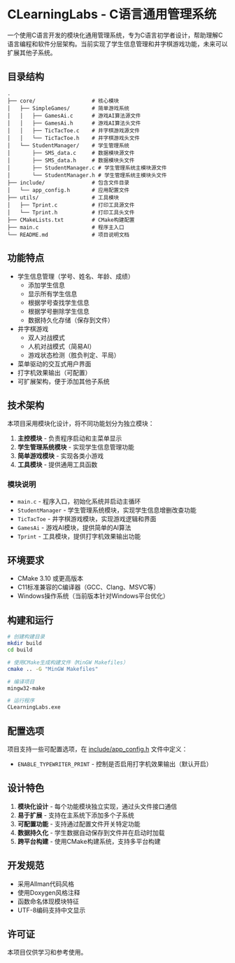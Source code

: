 # CLearningLabs - C语言通用管理系统

一个使用C语言开发的模块化通用管理系统，专为C语言初学者设计，帮助理解C语言编程和软件分层架构。当前实现了学生信息管理和井字棋游戏功能，未来可以扩展其他子系统。

## 目录结构

```
.
├── core/                  # 核心模块
│   ├── SimpleGames/       # 简单游戏系统
│   │   ├── GamesAi.c      # 游戏AI算法源文件
│   │   ├── GamesAi.h      # 游戏AI算法头文件
│   │   ├── TicTacToe.c    # 井字棋游戏源文件
│   │   └── TicTacToe.h    # 井字棋游戏头文件
│   └── StudentManager/    # 学生管理系统
│       ├── SMS_data.c     # 数据模块源文件
│       ├── SMS_data.h     # 数据模块头文件
│       ├── StudentManager.c # 学生管理系统主模块源文件
│       └── StudentManager.h # 学生管理系统主模块头文件
├── include/               # 包含文件目录
│   └── app_config.h       # 应用配置文件
├── utils/                 # 工具模块
│   ├── Tprint.c           # 打印工具源文件
│   └── Tprint.h           # 打印工具头文件
├── CMakeLists.txt         # CMake构建配置
├── main.c                 # 程序主入口
└── README.md              # 项目说明文档
```

## 功能特点

- 学生信息管理（学号、姓名、年龄、成绩）
  - 添加学生信息
  - 显示所有学生信息
  - 根据学号查找学生信息
  - 根据学号删除学生信息
  - 数据持久化存储（保存到文件）
- 井字棋游戏
  - 双人对战模式
  - 人机对战模式（简易AI）
  - 游戏状态检测（胜负判定、平局）
- 菜单驱动的交互式用户界面
- 打字机效果输出（可配置）
- 可扩展架构，便于添加其他子系统

## 技术架构

本项目采用模块化设计，将不同功能划分为独立模块：

1. **主控模块** - 负责程序启动和主菜单显示
2. **学生管理系统模块** - 实现学生信息管理功能
3. **简单游戏模块** - 实现各类小游戏
4. **工具模块** - 提供通用工具函数

### 模块说明

- `main.c` - 程序入口，初始化系统并启动主循环
- `StudentManager` - 学生管理系统模块，实现学生信息增删改查功能
- `TicTacToe` - 井字棋游戏模块，实现游戏逻辑和界面
- `GamesAi` - 游戏AI模块，提供简单的AI算法
- `Tprint` - 工具模块，提供打字机效果输出功能

## 环境要求

- CMake 3.10 或更高版本
- C11标准兼容的C编译器（GCC、Clang、MSVC等）
- Windows操作系统（当前版本针对Windows平台优化）

## 构建和运行

```bash
# 创建构建目录
mkdir build
cd build

# 使用CMake生成构建文件（MinGW Makefiles）
cmake .. -G "MinGW Makefiles"

# 编译项目
mingw32-make

# 运行程序
CLearningLabs.exe
```

## 配置选项

项目支持一些可配置选项，在 [include/app_config.h](include/app_config.h) 文件中定义：

- `ENABLE_TYPEWRITER_PRINT` - 控制是否启用打字机效果输出（默认开启）

## 设计特色

1. **模块化设计** - 每个功能模块独立实现，通过头文件接口通信
2. **易于扩展** - 支持在主系统下添加多个子系统
3. **可配置功能** - 支持通过配置文件开关特定功能
4. **数据持久化** - 学生数据自动保存到文件并在启动时加载
5. **跨平台构建** - 使用CMake构建系统，支持多平台构建

## 开发规范

- 采用Allman代码风格
- 使用Doxygen风格注释
- 函数命名体现模块特征
- UTF-8编码支持中文显示

## 许可证

本项目仅供学习和参考使用。